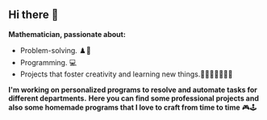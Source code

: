 ## Hi there 👋
**Mathematician, passionate about:**
- Problem-solving. ♟️🎯
- Programming. 💻
- Projects that foster creativity and learning new things.🔭✨👨‍🔬🕵️‍♂️🔬

**I'm working on personalized programs to resolve and automate tasks for different departments.**
**Here you can find some professional projects and also some homemade programs that I love to craft from time to time** 🎮🕹️


<!--
**JEMU96/JEMU96** is a ✨ _special_ ✨ repository because its `README.md` (this file) appears on your GitHub profile.

Here are some ideas to get you started:

- 🔭 I’m currently working on 
- 🌱 I’m currently learning ...
- 👯 I’m looking to collaborate on ...
- 🤔 I’m looking for help with ...
- 💬 Ask me about ...
- 📫 How to reach me: ...
- 😄 Pronouns: ...
- ⚡ Fun fact: ...
-->
